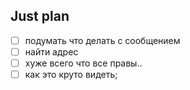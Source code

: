 ## Just plan
- [ ] подумать что делать с сообщением
- [ ] найти адрес
- [ ] хуже всего что все правы.. 
- [ ] как это круто видеть;
